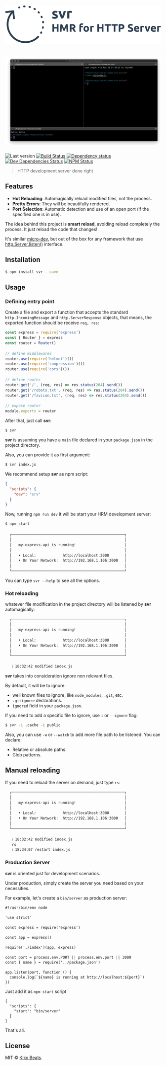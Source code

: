 <h1>
  <br>
  <img src="/static/logo.png" alt="svr">
  <br>
  <br>
  <img src="/demo.gif" alt="svr">
  <br>
</h1>

![Last version](https://img.shields.io/github/tag/Kikobeats/svr.svg?style=flat-square)
[![Build Status](https://img.shields.io/travis/Kikobeats/svr/master.svg?style=flat-square)](https://travis-ci.org/Kikobeats/svr)
[![Dependency status](https://img.shields.io/david/Kikobeats/svr.svg?style=flat-square)](https://david-dm.org/Kikobeats/svr)
[![Dev Dependencies Status](https://img.shields.io/david/dev/Kikobeats/svr.svg?style=flat-square)](https://david-dm.org/Kikobeats/svr#info=devDependencies)
[![NPM Status](https://img.shields.io/npm/dm/svr.svg?style=flat-square)](https://www.npmjs.org/package/svr)

> HTTP development server done right

## Features

- **Hot Reloading**: Automagically reload modified files, not the process.
- **Pretty Errors**: They will be beautifully rendered.
- **Port Selection**: Automatic detection and use of an open port (if the specified one is in use).

The idea behind this project is **smart reload**, avoiding reload completely the process. It just reload the code that changes!

It's similar [micro-dev](https://github.com/zeit/micro-dev), but out of the box for any framework that use [http.Server.listen()](https://nodejs.org/api/http.html#http_server_listen_port_hostname_backlog_callback) interface.

## Installation

```bash
$ npm install svr --save
```

## Usage

### Defining entry point

Create a file and export a function that accepts the standard `http.IncomingMessage` and `http.ServerResponse` objects, that means, the exported function should be receive `req, res`:

```js
const express = require('express')
const { Router } = express
const router = Router()

// define middlewares
router.use(require('helmet')())
router.use(require('compression')())
router.use(require('cors')())

// define routes
router.get('/', (req, res) => res.status(204).send())
router.get('/robots.txt', (req, res) => res.status(204).send())
router.get('/favicon.txt', (req, res) => res.status(204).send())

// expose router
module.exports = router
```

After that, just call **svr**:

```bash
$ svr
```

**svr** is assuming you have a `main` file declared in your `package.json` in the project directory.

Also, you can provide it as first argument:

```bash
$ svr index.js
```

We recommend setup **svr** as npm script:

```json
{
  "scripts": {
    "dev": "srv"
  }
}
```

Now, running `npm run dev` it will be start your HRM development server:

```bash
$ npm start

  ┌───────────────────────────────────────────────────┐
  │                                                   │
  │   my-express-api is running!                      │
  │                                                   │
  │   • Local:            http://localhost:3000       │
  │   • On Your Network:  http://192.168.1.106:3000   │
  │                                                   │
  └───────────────────────────────────────────────────┘
```

You can type `svr --help` to see all the options.

### Hot reloading

 whatever file modification in the project directory will be listened by **svr** automagically:

```bash
  ┌───────────────────────────────────────────────────┐
  │                                                   │
  │   my-express-api is running!                      │
  │                                                   │
  │   • Local:            http://localhost:3000       │
  │   • On Your Network:  http://192.168.1.106:3000   │
  │                                                   │
  └───────────────────────────────────────────────────┘

   ℹ 18:32:42 modified index.js
```

**svr** takes into consideration ignore non relevant files.

By default, it will be to ignore:

- well known files to ignore, like `node_modules`, `.git`, etc.
- `.gitignore` declarations.
- `ignored` field in your `package.json`.

If you need to add a specific file to ignore, use `i`  or `--ignore` flag:

```bash
$ svr -i .cache -i public
```

Also, you can use `-w` or `--watch` to add more file path to be listened. You can declare:

- Relative or absolute paths.
- Glob patterns.

## Manual reloading

If you need to reload the server on demand, just type `rs`:

```bash
  ┌───────────────────────────────────────────────────┐
  │                                                   │
  │   my-express-api is running!                      │
  │                                                   │
  │   • Local:            http://localhost:3000       │
  │   • On Your Network:  http://192.168.1.106:3000   │
  │                                                   │
  └───────────────────────────────────────────────────┘

   ℹ 18:32:42 modified index.js
   rs
   ℹ 18:34:07 restart index.js
```

### Production Server

**svr** is oriented just for development scenarios.

Under production, simply create the server you need based on your necessities.

For example, let's create a `bin/server` as production server:

```
#!/usr/bin/env node

'use strict'

const express = require('express')

const app = express()

require('./index')(app, express)

const port = process.env.PORT || process.env.port || 3000
const { name } = require('../package.json')

app.listen(port, function () {
  console.log(`${name} is running at http://localhost:${port}`)
})
```

Just add it as `npm start` script

```
{
  "scripts": {
    "start": "bin/server"
  }
}
```

That's all.

## License

MIT © [Kiko Beats](https://github.com/Kikobeats).
